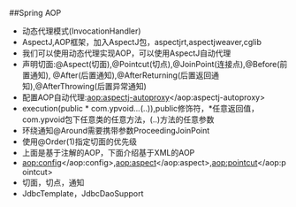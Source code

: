 ##Spring AOP
* 动态代理模式(InvocationHandler)
* AspectJ,AOP框架，加入AspectJ包，aspectjrt,aspectjweaver,cglib
* 我们可以使用动态代理实现AOP，可以使用AspectJ自动代理
* 声明切面:@Aspect(切面),@Pointcut(切点),@JoinPoint(连接点),@Before(前置通知),
  @After(后置通知),@AfterReturning(后置返回通知),@AfterThrowing(后置异常通知)
* 配置AOP自动代理:<aop:aspectj-autoproxy></aop:aspectj-autoproxy>
* execution(public * com.ypvoid..*.*(..)),public修饰符，*任意返回值，com.ypvoid包下任意类的任意方法，(..)方法的任意参数
* 环绕通知@Around需要携带参数ProceedingJoinPoint
* 使用@Order(1)指定切面的优先级
* 上面是基于注解的AOP，下面介绍基于XML的AOP
* <aop:config></aop:config>,<aop:aspect></aop:aspect>,<aop:pointcut></aop:pointcut>
* 切面，切点，通知
* JdbcTemplate，JdbcDaoSupport




















